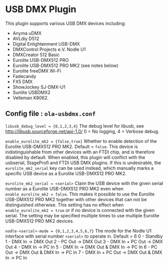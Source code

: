 USB DMX Plugin
==============

This plugin supports various USB DMX devices including:

* Anyma uDMX
* AVLdiy D512
* Digital Enlightenment USB-DMX
* DMXControl Projects e.V. Nodle U1
* DMXCreator 512 Basic
* Eurolite USB-DMX512 PRO
* Eurolite USB-DMX512 PRO MK2 (see notes below)
* Eurolite freeDMX Wi-Fi
* Fadecandy
* FX5 DMX
* ShowJockey SJ-DMX-U1
* Sunlite USBDMX2
* Velleman K8062.


## Config file : `ola-usbdmx.conf`

`libusb_debug_level = {0,1,2,3,4}`
The debug level for libusb, see http://libusb.sourceforge.net/api-1.0/
0 = No logging, 4 = Verbose debug.

`enable_eurolite_mk2 = {false,true}`
Whether to enable detection of the Eurolite USB-DMX512 PRO MK2.
Default = `false`. This device is indistinguishable from other devices
with an FTDI chip, and is therefore disabled by default. When enabled,
this plugin will conflict with the usbserial, StageProfi and FTDI USB DMX
plugins. If this is undesirable, the `eurolite_mk2_serial` key can be
used instead, which manually marks a specific USB device as a Eurolite
USB-DMX512 PRO MK2.

`eurolite_mk2_serial = <serial>`
Claim the USB device with the given serial number as a Eurolite USB-DMX512
PRO MK2 even when `enable_eurolite_mk2 = false`. This makes it possible
to use the Eurolite USB-DMX512 PRO MK2 together with other devices that
can not be distinguished otherwise. This setting has no effect when
`enable_eurolite_mk2 = true` or if no device is connected with the given
serial. The setting may be specified multiple times to use multiple Eurolite
USB-DMX512 PRO MK2 devices.

`nodle-<serial>-mode = {0,1,2,3,4,5,6,7}`
The mode for the Nodle U1 interface with serial number `<serial>` to operate
in. Default = 6
0 - Standby
1 - DMX In -> DMX Out
2 - PC Out -> DMX Out
3 - DMX In + PC Out -> DMX Out
4 - DMX In -> PC In
5 - DMX In -> DMX Out & DMX In -> PC In
6 - PC Out -> DMX Out & DMX In -> PC In
7 - DMX In + PC Out -> DMX Out & DMX In -> PC In
